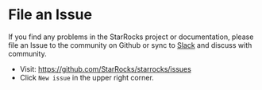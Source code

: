 # File an Issue
If you find any problems in the StarRocks project or documentation, please file an Issue to the community on Github or sync to [Slack](https://join.slack.com/t/starrocks/shared_invite/zt-z5zxqr0k-U5lrTVlgypRIV8RbnCIAzg) and discuss with community.   
+ Visit: https://github.com/StarRocks/starrocks/issues
+ Click `New issue` in the upper right corner.
